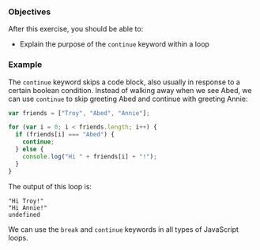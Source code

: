 <!--{ ids:[193], language:'JavaScript', type:'workshop', order: 3, name:'Continue Keyword', description:'And sometimes we're in an on-again-off-again sort of mood...' } -->
### Objectives

After this exercise, you should be able to:

- Explain the purpose of the `continue` keyword within a loop

### Example

The `continue` keyword skips a code block, also usually in response to a certain boolean condition. Instead of walking away when we see Abed, we can use `continue` to skip greeting Abed and continue with greeting Annie:

```js
var friends = ["Troy", "Abed", "Annie"];

for (var i = 0; i < friends.length; i++) {
  if (friends[i] === "Abed") {
    continue;
  } else {
    console.log("Hi " + friends[i] + "!");
  }
}
```

The output of this loop is:

```
"Hi Troy!"
"Hi Annie!"
undefined
```

We can use the `break` and `continue` keywords in all types of JavaScript loops.
